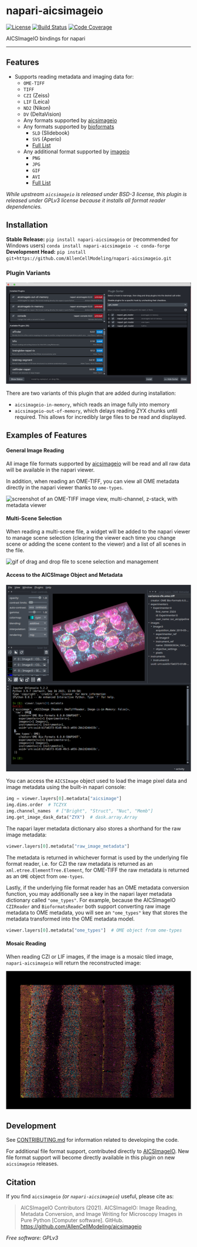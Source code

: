 # napari-aicsimageio

[![License](https://img.shields.io/pypi/l/napari-aicsimageio.svg?color=green)](https://github.com/AllenCellModeling/napari-aicsimageio/raw/main/LICENSE)
[![Build Status](https://github.com/AllenCellModeling/napari-aicsimageio/workflows/Build%20Main/badge.svg)](https://github.com/AllenCellModeling/napari-aicsimageio/actions)
[![Code Coverage](https://codecov.io/gh/AllenCellModeling/napari-aicsimageio/branch/main/graph/badge.svg)](https://codecov.io/gh/AllenCellModeling/napari-aicsimageio)

AICSImageIO bindings for napari

---

## Features

-   Supports reading metadata and imaging data for:
    -   `OME-TIFF`
    -   `TIFF`
    -   `CZI` (Zeiss)
    -   `LIF` (Leica)
    -   `ND2` (Nikon)
    -   `DV` (DeltaVision)
    -   Any formats supported by [aicsimageio](https://github.com/AllenCellModeling/aicsimageio)
    -   Any formats supported by [bioformats](https://github.com/tlambert03/bioformats_jar)
        -   `SLD` (Slidebook)
        -   `SVS` (Aperio)
        -   [Full List](https://docs.openmicroscopy.org/bio-formats/6.5.1/supported-formats.html)
    -   Any additional format supported by [imageio](https://github.com/imageio/imageio)
        -   `PNG`
        -   `JPG`
        -   `GIF`
        -   `AVI`
        -   [Full List](https://imageio.readthedocs.io/en/v2.4.1/formats.html)

_While upstream `aicsimageio` is released under BSD-3 license, this plugin is released under GPLv3 license because it installs all format reader dependencies._

## Installation

**Stable Release:** `pip install napari-aicsimageio` or (recommended for Windows users) `conda install napari-aicsimageio -c conda-forge`<br>
**Development Head:** `pip install git+https://github.com/AllenCellModeling/napari-aicsimageio.git`

### Plugin Variants

![screenshot of plugin sorter showing that napari-aicsimageio-in-memory should be placed above napari-aicsimageio-out-of-memory](https://raw.githubusercontent.com/AllenCellModeling/napari-aicsimageio/main/images/plugin-sorter.png)

There are two variants of this plugin that are added during installation:

-   `aicsimageio-in-memory`, which reads an image fully into memory
-   `aicsimageio-out-of-memory`, which delays reading ZYX chunks until required.
    This allows for incredibly large files to be read and displayed.

## Examples of Features

#### General Image Reading

All image file formats supported by
[aicsimageio](https://github.com/AllenCellModeling/aicsimageio) will be read and all
raw data will be available in the napari viewer.

In addition, when reading an OME-TIFF, you can view all OME metadata directly in the
napari viewer thanks to `ome-types`.

![screenshot of an OME-TIFF image view, multi-channel, z-stack, with metadata viewer](https://raw.githubusercontent.com/AllenCellModeling/napari-aicsimageio/main/images/ome-tiff-with-metadata-viewer.png)

#### Multi-Scene Selection

When reading a multi-scene file, a widget will be added to the napari viewer to manage
scene selection (clearing the viewer each time you change scene or adding the
scene content to the viewer) and a list of all scenes in the file.

![gif of drag and drop file to scene selection and management](https://raw.githubusercontent.com/AllenCellModeling/napari-aicsimageio/main/images/scene-selection.gif)

#### Access to the AICSImage Object and Metadata

![napari viewer with console open showing `viewer.layers[0].metadata`](https://raw.githubusercontent.com/AllenCellModeling/napari-aicsimageio/main/images/console-access.png)

You can access the `AICSImage` object used to load the image pixel data and
image metadata using the built-in napari console:

```python
img = viewer.layers[0].metadata["aicsimage"]
img.dims.order  # TCZYX
img.channel_names  # ["Bright", "Struct", "Nuc", "Memb"]
img.get_image_dask_data("ZYX")  # dask.array.Array
```

The napari layer metadata dictionary also stores a shorthand
for the raw image metadata:

```python
viewer.layers[0].metadata["raw_image_metadata"]
```

The metadata is returned in whichever format is used by the underlying
file format reader, i.e. for CZI the raw metadata is returned as
an `xml.etree.ElementTree.Element`, for OME-TIFF the raw metadata is returned
as an `OME` object from `ome-types`.

Lastly, if the underlying file format reader has an OME metadata conversion function,
you may additionally see a key in the napari layer metadata dictionary
called `"ome_types"`. For example, because the AICSImageIO
`CZIReader` and `BioformatsReader` both support converting raw image metadata
to OME metadata, you will see an `"ome_types"` key that stores the metadata transformed
into the OME metadata model.

```python
viewer.layers[0].metadata["ome_types"]  # OME object from ome-types
```

#### Mosaic Reading

When reading CZI or LIF images, if the image is a mosaic tiled image, `napari-aicsimageio`
will return the reconstructed image:

![screenshot of a reconstructed / restitched mosaic tile LIF](https://raw.githubusercontent.com/AllenCellModeling/napari-aicsimageio/main/images/tiled-lif.png)

## Development

See [CONTRIBUTING.md](CONTRIBUTING.md) for information related to developing the code.

For additional file format support, contributed directly to
[AICSImageIO](https://github.com/AllenCellModeling/aicsimageio).
New file format support will become directly available in this
plugin on new `aicsimageio` releases.

## Citation

If you find `aicsimageio` _(or `napari-aicsimageio`)_ useful, please cite as:

> AICSImageIO Contributors (2021). AICSImageIO: Image Reading, Metadata Conversion, and Image Writing for Microscopy Images in Pure Python [Computer software]. GitHub. https://github.com/AllenCellModeling/aicsimageio

_Free software: GPLv3_
